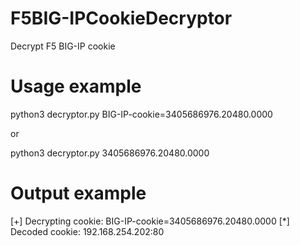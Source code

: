 # F5BIG-IPCookieDecryptor

Decrypt F5 BIG-IP cookie

# Usage example

python3 decryptor.py BIG-IP-cookie=3405686976.20480.0000

or

python3 decryptor.py 3405686976.20480.0000

# Output example

[+] Decrypting cookie: BIG-IP-cookie=3405686976.20480.0000
[*] Decoded cookie: 192.168.254.202:80
